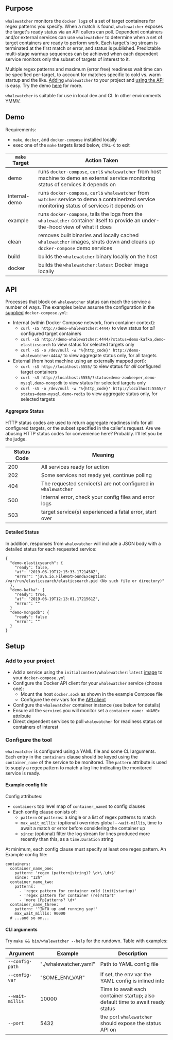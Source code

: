 ## Purpose

`whalewatcher` monitors the `docker log`s of a set of target containers for regex patterns you specify. When a match is found, `whalewatcher` exposes the target's ready status via an API callers can poll. Dependent containers and/or external services can use `whalewatcher` to determine when a set of target containers are ready to perform work. Each target's log stream is terminated at the first match or error, and status is published. Predictable multi-stage warmup sequences can be achieved when each dependent service monitors only the subset of targets of interest to it.

Multiple regex patterns and maximum (error free) readiness wait time can be specified per-target, to account for matches specific to cold vs. warm startup and the like. [Adding](#setup) `whalewatcher` to your project and [using the API](#API) is easy. Try the demo [here](#Demo) for more.

`whalewatcher` is suitable for use in local dev and CI. In other environments YMMV.


## Demo

Requirements:
 - `make`, `docker`, and `docker-compose` installed locally
 - exec one of the `make` targets listed below, `CTRL-C` to exit

| `make` Target | Action Taken             |
| ------------- | ------------------------ |
| demo          | runs `docker-compose`, `curl`s `whalewatcher` from host machine to demo an external service monitoring status of services it depends on |
| internal-demo | runs `docker-compose`, `curl`s `whalewatcher` from `watcher` service to demo a containerized service monitoring status of services it depends on |
| example       | runs `docker-compose`, tails the logs from the `whalewatcher` container itself to provide an under-the-hood view of what it does |
| clean         | removes built binaries and locally cached `whalewatcher` images, shuts down and cleans up `docker-compose` demo services |
| build         | builds the `whalewatcher` binary locally on the host |
| docker        | builds the `whalewatcher:latest` Docker image locally |


## API

Processes that block on `whalewatcher` status can reach the service a number of ways. The examples below assume the configuration in the [supplied](./docker-compose.yaml) `docker-compose.yml`:
- Internal (within Docker Compose network, from container context):
  - `curl -sS http://demo-whalewatcher:4444/` to view status for _all_ configured target containers
  - `curl -sS http://demo-whalewatcher:4444/?status=demo-kafka,demo-elasticsearch` to view status for selected targets only
  - `curl -sS -o /dev/null -w '%{http_code}' http://demo-whalewatcher:4444/` to view aggregate status only, for all targets
- External (from host machine using an externally mapped port):
  - `curl -sS http://localhost:5555/` to view status for _all_ configured target containers
  - `curl -sS http://localhost:5555/?status=demo-zookeeper,demo-mysql,demo-mongodb` to view status for selected targets only
  - `curl -sS -o /dev/null -w '%{http_code}' http://localhost:5555/?status=demo-mysql,demo-redis` to view aggregate status only, for selected targets


#### Aggregate Status
HTTP status codes are used to return aggregate readiness info for all configured targets, or the subset specified in the caller's request. Are we abusing HTTP status codes for convenience here? Probably. I'll let you be the judge.

| Status Code  | Meaning           |
| ------------ | ----------------- |
| 200          | All services ready for action |
| 202          | Some services not ready yet, continue polling |
| 404          | The requested service(s) are not configured in `whalewatcher`  |
| 500          | Internal error, check your config files and error logs |
| 503          | target service(s) experienced a fatal error, start over   |


#### Detailed Status
In addition, responses from `whalewatcher` will include a JSON body with a detailed status for each requested service:

```
{
  "demo-elasticsearch": {
    "ready": false,
    "at": "2019-06-19T12:15:33.1721458Z",
    "error": "java.io.FileNotFoundException: /var/run/elasticsearch/elasticsearch.pid (No such file or directory)"
  },
  "demo-kafka": {
    "ready": true,
    "at": "2019-06-19T12:13:01.1721561Z",
    "error": ""
  }
  "demo-mongodb": {
    "ready": false
    "error": ""
  }
}
```


## Setup

### Add to your project
- Add a service using the `initialcontext/whalewatcher:latest` [image](https://hub.docker.com/repository/docker/initialcontext/whalewatcher) to your `docker-compose.yml`
- Configure the Docker API client for your `whalewatcher` service (choose one):
    - Mount the host `docker.sock` as shown in the example Compose file
    - Configure the env vars for the [API client](https://godoc.org/github.com/docker/docker/client)
- Configure the `whalewatcher` container instance (see below for details)
- Ensure all the `service`s you will monitor set a `container_name: <NAME>` attribute
- Direct dependent services to poll `whalewatcher` for readiness status on containers of interest

### Configure the tool
`whalewatcher` is configured using a YAML file and some CLI arguments. Each entry in the `containers` clause should be keyed using the `container_name` of the service to be monitored. The `pattern` attribute is used to supply a regex pattern to match a log line indicating the monitored service is ready.

#### Example config file
Config attributes:
- `containers` top level map of `container_name`s to config clauses
- Each config clause conists of:
  - `pattern` or `patterns`: a single or a list of regex patterns to match
  - `max_wait_millis`: (optional) overrides global `--wait-millis`, time to await a match or error before considering the container up
  - `since`: (optional) filter the log stream for lines produced more recently than this, as a `time.Duration` string

At minimum, each config clause must specify at least one regex pattern. An Example config file:
```
containers:
  container_name_one:
    pattern: 'regex (pattern|string)? \d+\.\d+$'
    since: "12h"
  container_name_two:
    patterns:
      - 'regex pattern for container cold (init|startup)'
      - 'regex pattern for container (re)?start'
      - 'more [Pp]atterns? \d+'
  container_name_three:
    pattern: '^INFO up and running yay!'
    max_wait_millis: 90000
  # ...and so on...
```


#### CLI arguments
Try `make && bin/whalewatcher --help` for the rundown. Table with examples:

| Argument        | Example | Description |
| --------------- | ------- | ----------- |
| `--config-path` | "./whalewatcher.yaml" | Path to YAML config file |
| `--config-var`  | "SOME_ENV_VAR" | If set, the env var the YAML config is inlined into |
| `--wait-millis` | 10000 | Time to await each container startup; also default time to await ready status |
| `--port`        | 5432 | the port `whalewatcher` should expose the status API on |

